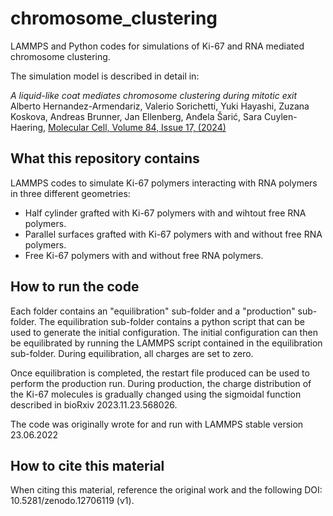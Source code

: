 # chromosome_clustering
LAMMPS and Python codes for simulations of Ki-67 and RNA mediated chromosome clustering.

The simulation model is described in detail in:

_A liquid-like coat mediates chromosome clustering during mitotic exit_
Alberto Hernandez-Armendariz, Valerio Sorichetti, Yuki Hayashi, Zuzana Koskova, Andreas Brunner, Jan Ellenberg, Anđela Šarić, Sara Cuylen-Haering, [Molecular Cell, Volume 84, Issue 17, (2024)](https://doi.org/10.1016/j.molcel.2024.07.022) 

## What this repository contains

LAMMPS codes to simulate Ki-67 polymers interacting with RNA polymers in three different geometries:

- Half cylinder grafted with Ki-67 polymers with and wihtout free RNA polymers.
- Parallel surfaces grafted with Ki-67 polymers with and without free RNA polymers.
- Free Ki-67 polymers with and without free RNA polymers.

## How to run the code

Each folder contains an "equilibration" sub-folder and a "production" sub-folder. The equilibration sub-folder contains a python script that can be used to generate the initial configuration. The initial configuration can then be equilibrated by running the LAMMPS script contained in the equilibration sub-folder. During equilibration, all charges are set to zero.

Once equilibration is completed, the restart file produced can be used to perform the production run. During production, the charge distribution of the Ki-67 molecules is gradually changed using the sigmoidal function described in bioRxiv 2023.11.23.568026. 

The code was originally wrote for and run with LAMMPS stable version 23.06.2022

## How to cite this material

When citing this material, reference the original work and the following DOI: 10.5281/zenodo.12706119 (v1).
